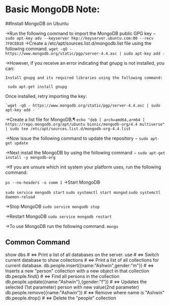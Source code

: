 # Basic MongoDB Note:

##Install MongoDB on Ubuntu

->Run the following command to import the MongoDB public GPG key −
  `sudo apt-key adv --keyserver hkp://keyserver.ubuntu.com:80 --recv 7F0CEB10`
->Create a /etc/apt/sources.list.d/mongodb.list file using the following command.
  `wget -qO - https://www.mongodb.org/static/pgp/server-4.4.asc | sudo apt-key add -`
  
->However, if you receive an error indicating that gnupg is not installed, you can:

    Install gnupg and its required libraries using the following command:

   ` sudo apt-get install gnupg`

Once installed, retry importing the key:

    `wget -qO - https://www.mongodb.org/static/pgp/server-4.4.asc | sudo apt-key add - `
->Create a list file for MongoDB.¶
`echo "deb [ arch=amd64,arm64 ] https://repo.mongodb.org/apt/ubuntu bionic/mongodb-org/4.4 multiverse" | sudo tee /etc/apt/sources.list.d/mongodb-org-4.4.list`

->Now issue the following command to update the repository − 
   `sudo apt-get update`
   
->Next install the MongoDB by using the following command −
   `sudo apt-get install -y mongodb-org`
   
->If you are unsure which init system your platform uses, run the following command:

  `ps --no-headers -o comm 1`
->Start MongoDB

`sudo service mongodb start`
`sudo systemctl start mongod`
`sudo systemctl daemon-reload`

->Stop MongoDB
`sudo service mongodb stop`

->Restart MongoDB
`sudo service mongodb restart`

->To use MongoDB run the following command.
`mongo`

## Common Command

show dbs # <=> Print a list of all databases on the server.
use <db> # <=> Switch current database to <db>
show collections # <=> Print a list of all collections for current database.
db.people.insert({name:"Ashwin",gender:"m"}) # <=> Inserts a new "person" collection with a new object in that collection
db.people.find(<any attributes or none>) # <=> Find all persons in the collection
db.people.update({name:"Ashwin"},{gender:"f"}) # <=> Updates the selected (1st parameter) person with new value(2nd parameter)
db.people.remove({name:"Ashwin"}) # <=> Remove where name is "Ashwin"
db.people.drop() # <=> Delete the "people" collection

